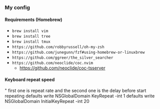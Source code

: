 ### My config

#### Requirements (Homebrew)
- `brew install vim`
- `brew install tree`
- `brew install tmux`
- `https://github.com/robbyrussell/oh-my-zsh`
- `https://github.com/junegunn/fzf#using-homebrew-or-linuxbrew`
- `https://github.com/ggreer/the_silver_searcher`
- `https://github.com/neoclide/coc.nvim`
  - https://github.com/neoclide/coc-tsserver


#### Keyboard repeat speed
" first one is repeat rate and the second one is the delay before start repeating
defaults write NSGlobalDomain KeyRepeat -int 1
defaults write NSGlobalDomain InitialKeyRepeat -int 20

